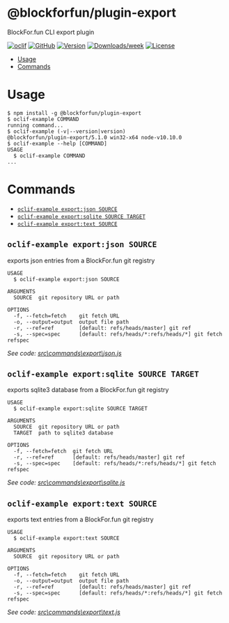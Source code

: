 @blockforfun/plugin-export
=========================

BlockFor.fun CLI export plugin

[![oclif](https://img.shields.io/badge/cli-oclif-brightgreen.svg)](https://oclif.io)
[![GitHub](https://img.shields.io/github/stars/blockforfun/cli.svg?logo=github)](https://github.com/blockforfun/cli/tree/master/plugins/plugin-export)
[![Version](https://img.shields.io/npm/v/@blockforfun/plugin-export.svg?logo=npm)](https://npmjs.org/package/@blockforfun/plugin-export)
[![Downloads/week](https://img.shields.io/npm/dw/@blockforfun/plugin-export.svg?logo=npm)](https://npmjs.org/package/@blockforfun/plugin-export)
[![License](https://img.shields.io/npm/l/@blockforfun/plugin-export.svg?logo=github)](https://github.com/blockforfun/cli/blob/master/plugins/plugin-export/package.json)

<!-- toc -->
* [Usage](#usage)
* [Commands](#commands)
<!-- tocstop -->

# Usage

<!-- usage -->
```sh-session
$ npm install -g @blockforfun/plugin-export
$ oclif-example COMMAND
running command...
$ oclif-example (-v|--version|version)
@blockforfun/plugin-export/5.1.0 win32-x64 node-v10.10.0
$ oclif-example --help [COMMAND]
USAGE
  $ oclif-example COMMAND
...
```
<!-- usagestop -->

# Commands

<!-- commands -->
* [`oclif-example export:json SOURCE`](#oclif-example-exportjson-source)
* [`oclif-example export:sqlite SOURCE TARGET`](#oclif-example-exportsqlite-source-target)
* [`oclif-example export:text SOURCE`](#oclif-example-exporttext-source)

## `oclif-example export:json SOURCE`

exports json entries from a BlockFor.fun git registry

```
USAGE
  $ oclif-example export:json SOURCE

ARGUMENTS
  SOURCE  git repository URL or path

OPTIONS
  -f, --fetch=fetch    git fetch URL
  -o, --output=output  output file path
  -r, --ref=ref        [default: refs/heads/master] git ref
  -s, --spec=spec      [default: refs/heads/*:refs/heads/*] git fetch refspec
```

_See code: [src\commands\export\json.js](https://github.com/blockforfun/cli/blob/v5.1.0/src\commands\export\json.js)_

## `oclif-example export:sqlite SOURCE TARGET`

exports sqlite3 database from a BlockFor.fun git registry

```
USAGE
  $ oclif-example export:sqlite SOURCE TARGET

ARGUMENTS
  SOURCE  git repository URL or path
  TARGET  path to sqlite3 database

OPTIONS
  -f, --fetch=fetch  git fetch URL
  -r, --ref=ref      [default: refs/heads/master] git ref
  -s, --spec=spec    [default: refs/heads/*:refs/heads/*] git fetch refspec
```

_See code: [src\commands\export\sqlite.js](https://github.com/blockforfun/cli/blob/v5.1.0/src\commands\export\sqlite.js)_

## `oclif-example export:text SOURCE`

exports text entries from a BlockFor.fun git registry

```
USAGE
  $ oclif-example export:text SOURCE

ARGUMENTS
  SOURCE  git repository URL or path

OPTIONS
  -f, --fetch=fetch    git fetch URL
  -o, --output=output  output file path
  -r, --ref=ref        [default: refs/heads/master] git ref
  -s, --spec=spec      [default: refs/heads/*:refs/heads/*] git fetch refspec
```

_See code: [src\commands\export\text.js](https://github.com/blockforfun/cli/blob/v5.1.0/src\commands\export\text.js)_
<!-- commandsstop -->
